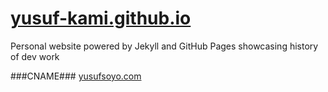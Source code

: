 [yusuf-kami.github.io](yusuf-kami.github.io)
==================
Personal website powered by Jekyll and GitHub Pages showcasing history of dev work

###CNAME###
[yusufsoyo.com](yusufsoyo.com)
